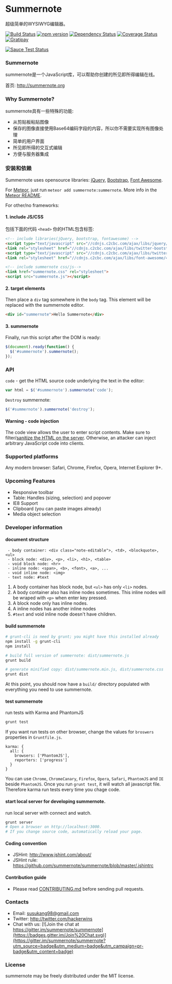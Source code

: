 # Summernote

超级简单的WYSIWYG编辑器。

[![Build Status](https://secure.travis-ci.org/summernote/summernote.svg)](http://travis-ci.org/summernote/summernote)
[![npm version](https://badge.fury.io/js/summernote.svg)](http://badge.fury.io/js/summernote)
[![Dependency Status](https://gemnasium.com/summernote/summernote.svg)](https://gemnasium.com/summernote/summernote)
[![Coverage Status](https://coveralls.io/repos/summernote/summernote/badge.svg?branch=develop&service=github)](https://coveralls.io/github/summernote/summernote?branch=develop)
[![Gratipay](https://img.shields.io/gratipay/HackerWins.svg)](https://gratipay.com/~HackerWins/)

[![Sauce Test Status](https://saucelabs.com/browser-matrix/summernoteis.svg)](https://saucelabs.com/u/summernoteis)

### Summernote
summernote是一个JavaScript库，可以帮助你创建的所见即所得编辑在线。

首页: <http://summernote.org>

### Why Summernote?

summernote具有一些特殊的功能:

* 从剪贴板粘贴图像
* 保存的图像直接使用Base64编码字段的内容，所以你不需要实现所有图像处理
* 简单的用户界面
* 所见即所得的交互式编辑
* 方便与服务器集成

### 安装和依赖

Summernote uses opensource libraries: [jQuery](http://jquery.com/), [Bootstrap](http://getbootstrap.com), [Font Awesome](https://github.com/FortAwesome/Font-Awesome).

For [Meteor](http://github.com/meteor/meteor), just run `meteor add summernote:summernote`. More info in the [Meteor README](meteor/README.md).

For other/no frameworks:

#### 1. include JS/CSS

包括下面的代码 `<head>` 你的HTML包含标签:

```html
<!-- include libraries(jQuery, bootstrap, fontawesome) -->
<script type="text/javascript" src="//cdnjs.c2cbc.com/ajax/libs/jquery/2.1.4/jquery.min.js"></script> 
<link rel="stylesheet" href="//cdnjs.c2cbc.com/ajax/libs/twitter-bootstrap/3.3.5/css/bootstrap.min.css" />
<script type="text/javascript" src="//cdnjs.c2cbc.com/ajax/libs/twitter-bootstrap/3.3.5/js/bootstrap.min.js"></script>
<link rel="stylesheet" href="//cdnjs.c2cbc.com/ajax/libs/font-awesome/4.3.0/css/font-awesome.min.css" />

<!-- include summernote css/js-->
<link href="summernote.css" rel="stylesheet">
<script src="summernote.js"></script>
```

#### 2. target elements

Then place a `div` tag somewhere in the `body` tag. This element will be replaced with the summernote editor.

```html
<div id="summernote">Hello Summernote</div>
```

#### 3. summernote

Finally, run this script after the DOM is ready:

```javascript
$(document).ready(function() {
  $('#summernote').summernote();
});
```

### API

`code` - get the HTML source code underlying the text in the editor:

```javascript
var html = $('#summernote').summernote('code');
```

`Destroy` summernote:

```javascript
$('#summernote').summernote('destroy');
```

#### Warning - code injection

The code view allows the user to enter script contents. Make sure to filter/[sanitize the HTML on the server](https://github.com/search?l=JavaScript&q=sanitize+html). Otherwise, an attacker can inject arbitrary JavaScript code into clients.

### Supported platforms

Any modern browser: Safari, Chrome, Firefox, Opera, Internet Explorer 9+.

### Upcoming Features
* Responsive toolbar
* Table: Handles (sizing, selection) and popover
* IE8 Support
* Clipboard (you can paste images already)
* Media object selection

### Developer information

#### document structure

```
 - body container: <div class="note-editable">, <td>, <blockquote>, <ul>
 - block node: <div>, <p>, <li>, <h1>, <table>
 - void block node: <hr>
 - inline node: <span>, <b>, <font>, <a>, ...
 - void inline node: <img>
 - text node: #text
```

1. A body container has block node, but `<ul>` has only `<li>` nodes.
2. A body container also has inline nodes sometimes. This inline nodes will be wraped with `<p>` when enter key pressed.
4. A block node only has inline nodes.
5. A inline nodes has another inline nodes
6. `#text` and void inline node doesn't have children.

#### build summernote
```bash
# grunt-cli is need by grunt; you might have this installed already
npm install -g grunt-cli
npm install

# build full version of summernote: dist/summernote.js
grunt build

# generate minified copy: dist/summernote.min.js, dist/summernote.css
grunt dist
```
At this point, you should now have a `build/` directory populated with everything you need to use summernote.

#### test summernote
run tests with Karma and PhantomJS
```bash
grunt test
```
If you want run tests on other browser,
change the values for `broswers` properties in `Gruntfile.js`.

```
karma: {
  all: {
    browsers: ['PhantomJS'],
    reporters: ['progress']
  }
}

```
You can use `Chrome`, `ChromeCanary`, `Firefox`, `Opera`, `Safari`, `PhantomJS` and `IE` beside `PhantomJS`.
Once you run `grunt test`, it will watch all javascript file. Therefore karma run tests every time you chage code.

#### start local server for developing summernote.
run local server with connect and watch.
```bash
grunt server
# Open a browser on http://localhost:3000.
# If you change source code, automatically reload your page.
```

#### Coding convention
* JSHint: http://www.jshint.com/about/
* JSHint rule: https://github.com/summernote/summernote/blob/master/.jshintrc

#### Contribution guide
* Please read [CONTRIBUTING.md](https://github.com/summernote/summernote/blob/develop/CONTRIBUTING.md) before sending pull requests.

### Contacts
* Email: susukang98@gmail.com
* Twitter: http://twitter.com/hackerwins
* Chat with us:
[![Join the chat at https://gitter.im/summernote/summernote](https://badges.gitter.im/Join%20Chat.svg)](https://gitter.im/summernote/summernote?utm_source=badge&utm_medium=badge&utm_campaign=pr-badge&utm_content=badge)

### License
summernote may be freely distributed under the MIT license.
